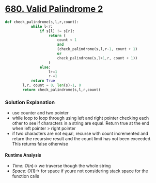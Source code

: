 # [680. Valid Palindrome 2](https://leetcode.com/problems/valid-palindrome-ii/description/)

```python
def check_palindrome(s,l,r,count):
            while l<r:
                if s[l] != s[r]:
                    return (
                        count < 1 
                        and 
                        (check_palindrome(s,l,r-1, count + 1)
                        or 
                        check_palindrome(s,l+1,r, count + 1))
                    )
                else:
                    l+=1
                    r-=1
            return True
        l,r, count = 0, len(s)-1, 0
        return check_palindrome(s,l,r,count)
```

### Solution Explanation 
- use counter and two pointer 
- while loop to loop through using left and right pointer checking each other to see if characters in a string are equal. Return true at the end when left pointer > right pointer 
- if two characters are not equal, recurse with count incremented and return the recursive result and the count limit has not been exceeded. This returns false otherwise
#### Runtime Analysis  
- *Time:* $O(n) \rightarrow$ we traverse though the whole string
- *Space:* $O(1) \rightarrow$ for space if youre not considering stack space for the function calls